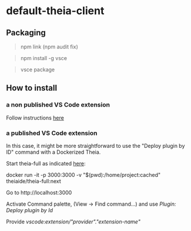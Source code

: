 # default-theia-client

## Packaging

> npm link (npm audit fix)

> npm install -g vsce

> vsce package

## How to install

### a non published VS Code extension

Follow instructions [here](https://github.com/theia-ide/theia/wiki/Testing-VS-Code-extensions)

### a published VS Code extension

In this case, it might be more straightforward to use the "Deploy plugin by ID" command with a Dockerized Theia.

Start theia-full as indicated [here](https://github.com/theia-ide/theia-apps#theia-docker):

docker run -it -p 3000:3000 -v "$(pwd):/home/project:cached" theiaide/theia-full:next

Go to http://localhost:3000

Activate Command palette, (View -> Find command...) and use _Plugin: Deploy plugin by Id_

Provide _vscode:extension/"provider"."extension-name"_